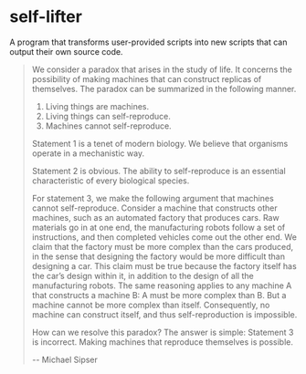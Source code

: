 # self-lifter
A program that transforms user-provided scripts into new scripts that can output their own source code.

> We consider a paradox that arises in the study of life. It concerns the possibility of making machines that can construct replicas of themselves. The paradox can be summarized in the following manner.
>
> 1. Living things are machines.
> 2. Living things can self-reproduce.
> 3. Machines cannot self-reproduce.
>
> Statement 1 is a tenet of modern biology. We believe that organisms operate in a mechanistic way. 
>
> Statement 2 is obvious. The ability to self-reproduce is an essential characteristic of every biological species. 
>
> For statement 3, we make the following argument that machines cannot self-reproduce. Consider a machine that constructs other machines, such as an automated factory that produces cars. Raw materials go in at one end, the manufacturing robots follow a set of instructions, and then completed vehicles come out the other end. We claim that the factory must be more complex than the cars produced, in the sense that designing the factory would be more difficult than designing a car. This claim must be true because the factory itself has the car’s design within it, in addition to the design of all the manufacturing robots. The same reasoning applies to any machine A that constructs a machine B: A must be more complex than B. But a machine cannot be more complex than itself. Consequently, no machine can construct itself, and thus self-reproduction is impossible.
> 
> How can we resolve this paradox? The answer is simple: Statement 3 is incorrect. Making machines that reproduce themselves is possible. 
>
> -- Michael Sipser
